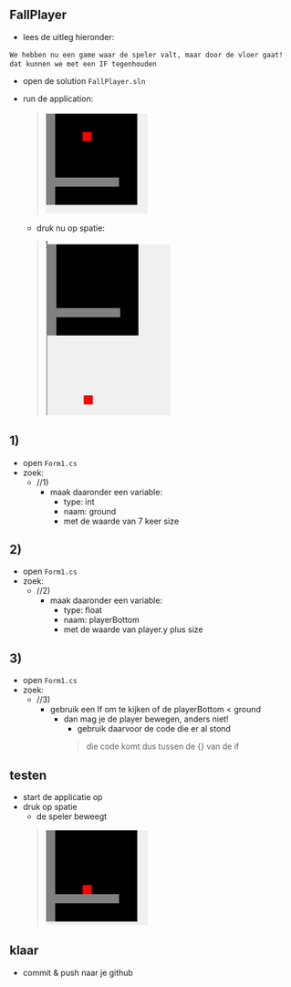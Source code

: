 

## FallPlayer

- lees de uitleg hieronder:
```
We hebben nu een game waar de speler valt, maar door de vloer gaat!
dat kunnen we met een IF tegenhouden
```

- open de solution `FallPlayer.sln`

- run de application:
    > ![](img/game.PNG)
    - druk nu op spatie:
    > ![](img/woops.PNG)


## 1)

- open `Form1.cs`
- zoek:
    - //1) 
        - maak daaronder een variable:
            - type: int
            - naam: ground
            - met de waarde van 7 keer size

## 2)

- open `Form1.cs`
- zoek:
    - //2) 
        - maak daaronder een variable:
            - type: float
            - naam: playerBottom
            - met de waarde van player.y plus size
  
## 3)

- open `Form1.cs`
- zoek:
    - //3)           
        - gebruik een If om te kijken of de playerBottom < ground
            - dan mag je de player bewegen, anders niet!
                - gebruik daarvoor de code die er al stond 
                > die code komt dus tussen de {} van de if

## testen

- start de applicatie op
- druk op spatie
    - de speler beweegt
    > ![](img/stopped.PNG)

## klaar

- commit & push naar je github        
